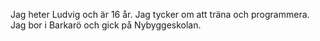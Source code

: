 Jag heter Ludvig och är 16 år. Jag tycker om att träna och programmera. Jag bor i Barkarö och gick på Nybyggeskolan. 